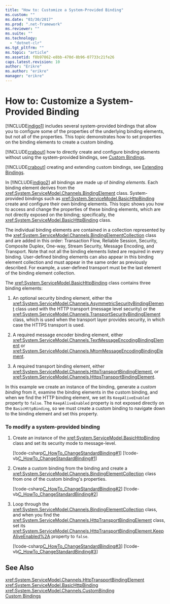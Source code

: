 ```yaml
---
title: "How to: Customize a System-Provided Binding"
ms.custom: ""
ms.date: "03/30/2017"
ms.prod: ".net-framework"
ms.reviewer: ""
ms.suite: ""
ms.technology: 
  - "dotnet-clr"
ms.tgt_pltfrm: ""
ms.topic: "article"
ms.assetid: f8b97862-e8bb-470d-8b96-07733c21fe26
caps.latest.revision: 10
author: "Erikre"
ms.author: "erikre"
manager: "erikre"
---
```

# How to: Customize a System-Provided Binding
[!INCLUDE[indigo1](../../../../includes/indigo1-md.md)] includes several system-provided bindings that allow you to configure some of the properties of the underlying binding elements, but not all of the properties. This topic demonstrates how to set properties on the binding elements to create a custom binding.  
  
 [!INCLUDE[crabout](../../../../includes/crabout-md.md)] how to directly create and configure binding elements without using the system-provided bindings, see [Custom Bindings](../../../../docs/framework/wcf/extending/custom-bindings.md).  
  
 [!INCLUDE[crabout](../../../../includes/crabout-md.md)] creating and extending custom bindings, see [Extending Bindings](../../../../docs/framework/wcf/extending/extending-bindings.md).  
  
 In [!INCLUDE[indigo2](../../../../includes/indigo2-md.md)] all bindings are made up of *binding elements*. Each binding element derives from the <xref:System.ServiceModel.Channels.BindingElement> class. System-provided bindings such as <xref:System.ServiceModel.BasicHttpBinding> create and configure their own binding elements. This topic shows you how to access and change the properties of these binding elements, which are not directly exposed on the binding; specifically, the <xref:System.ServiceModel.BasicHttpBinding> class.  
  
 The individual binding elements are contained in a collection represented by the <xref:System.ServiceModel.Channels.BindingElementCollection> class and are added in this order: Transaction Flow, Reliable Session, Security, Composite Duplex, One-way, Stream Security, Message Encoding, and Transport. Note that not all the binding elements listed are required in every binding. User-defined binding elements can also appear in this binding element collection and must appear in the same order as previously described. For example, a user-defined transport must be the last element of the binding element collection.  
  
 The <xref:System.ServiceModel.BasicHttpBinding> class contains three binding elements:  
  
1.  An optional security binding element, either the <xref:System.ServiceModel.Channels.AsymmetricSecurityBindingElement> class used with the HTTP transport (message level security) or the <xref:System.ServiceModel.Channels.TransportSecurityBindingElement> class, which is used when the transport layer provides security, in which case the HTTPS transport is used.  
  
2.  A required message encoder binding element, either <xref:System.ServiceModel.Channels.TextMessageEncodingBindingElement> or <xref:System.ServiceModel.Channels.MtomMessageEncodingBindingElement>.  
  
3.  A required transport binding element, either <xref:System.ServiceModel.Channels.HttpTransportBindingElement>, or <xref:System.ServiceModel.Channels.HttpsTransportBindingElement>.  
  
 In this example we create an instance of the binding, generate a *custom binding* from it, examine the binding elements in the custom binding, and when we find the HTTP binding element, we set its `KeepAliveEnabled` property to `false`. The `KeepAliveEnabled` property is not exposed directly on the `BasicHttpBinding`, so we must create a custom binding to navigate down to the binding element and set this property.  
  
### To modify a system-provided binding  
  
1.  Create an instance of the <xref:System.ServiceModel.BasicHttpBinding> class and set its security mode to message-level.  
  
     [!code-csharp[C_HowTo_ChangeStandardBinding#1](../../../../samples/snippets/csharp/VS_Snippets_CFX/c_howto_changestandardbinding/cs/program.cs#1)]
     [!code-vb[C_HowTo_ChangeStandardBinding#1](../../../../samples/snippets/visualbasic/VS_Snippets_CFX/c_howto_changestandardbinding/vb/program.vb#1)]  
  
2.  Create a custom binding from the binding and create a <xref:System.ServiceModel.Channels.BindingElementCollection> class from one of the custom binding's properties.  
  
     [!code-csharp[C_HowTo_ChangeStandardBinding#2](../../../../samples/snippets/csharp/VS_Snippets_CFX/c_howto_changestandardbinding/cs/program.cs#2)]
     [!code-vb[C_HowTo_ChangeStandardBinding#2](../../../../samples/snippets/visualbasic/VS_Snippets_CFX/c_howto_changestandardbinding/vb/program.vb#2)]  
  
3.  Loop through the <xref:System.ServiceModel.Channels.BindingElementCollection> class, and when you find the <xref:System.ServiceModel.Channels.HttpTransportBindingElement> class, set its <xref:System.ServiceModel.Channels.HttpTransportBindingElement.KeepAliveEnabled%2A> property to `false`.  
  
     [!code-csharp[C_HowTo_ChangeStandardBinding#3](../../../../samples/snippets/csharp/VS_Snippets_CFX/c_howto_changestandardbinding/cs/program.cs#3)]
     [!code-vb[C_HowTo_ChangeStandardBinding#3](../../../../samples/snippets/visualbasic/VS_Snippets_CFX/c_howto_changestandardbinding/vb/program.vb#3)]  
  
## See Also  
 <xref:System.ServiceModel.Channels.HttpTransportBindingElement>   
 <xref:System.ServiceModel.BasicHttpBinding>   
 <xref:System.ServiceModel.Channels.CustomBinding>   
 [Custom Bindings](../../../../docs/framework/wcf/extending/custom-bindings.md)
